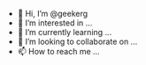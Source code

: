 - 👋 Hi, I’m @geekerg
- 👀 I’m interested in ...
- 🌱 I’m currently learning ...
- 💞️ I’m looking to collaborate on ...
- 📫 How to reach me ...

<!---
geekerg/geekerg is a ✨ special ✨ repository because its `README.md` (this file) appears on your GitHub profile.
You can click the Preview link to take a look at your changes.
--->
